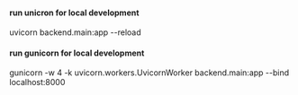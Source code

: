 #### run unicron for local development 

uvicorn backend.main:app --reload

#### run gunicorn for local development

gunicorn -w 4 -k uvicorn.workers.UvicornWorker backend.main:app --bind localhost:8000